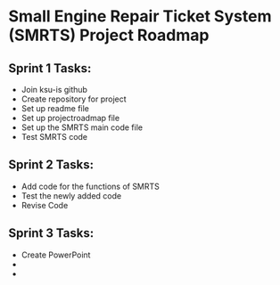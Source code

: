 # Small Engine Repair Ticket System (SMRTS) Project Roadmap

## Sprint 1 Tasks:
- Join ksu-is github
- Create repository for project
- Set up readme file
- Set up projectroadmap file
- Set up the SMRTS main code file
- Test SMRTS code 
## Sprint 2 Tasks:
- Add code for the functions of SMRTS
- Test the newly added code
- Revise Code
## Sprint 3 Tasks:
- Create PowerPoint
- 
- 
